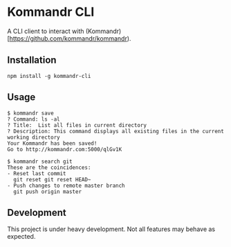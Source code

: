 Kommandr CLI
============

A CLI client to interact with (Kommandr)[https://github.com/kommandr/kommandr).

## Installation
``` shell
npm install -g kommandr-cli
```
## Usage

``` shell
$ kommandr save
? Command: ls -al
? Title:  List all files in current directory
? Description: This command displays all existing files in the current working directory
Your Kommandr has been saved!
Go to http://kommandr.com:5000/qlGv1K
````

``` shell
$ kommandr search git
These are the coincidences:
- Reset last commit
  git reset git reset HEAD~
- Push changes to remote master branch
  git push origin master
```

## Development
This project is under heavy development. Not all features may behave as expected.
